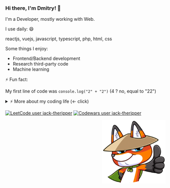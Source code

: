 ### Hi there, I'm Dmitry! 👋

I'm a Developer, mostly working with Web.

I use daily: 😄

reactjs, vuejs, javascript, typescript, php, html, css

Some things I enjoy:

- Frontend/Backend development
- Research third-party code
- Machine learning

⚡ Fun fact:

My first line of code was `console.log("2" + "2")` (4 ? no, equal to "22")

<details>
<summary>⚡️ More about my coding life (<- click)</summary>

<br />

![Top Langs](https://github-readme-stats.vercel.app/api/top-langs/?username=jack-theripper&layout=compact)

![Dmitry Arhitector's github stats](https://github-readme-stats.vercel.app/api?username=jack-theripper&count_private=true&show_icons=true)

</details>

[![LeetCode user jack-theripper](https://img.shields.io/badge/dynamic/json?style=flat-square&labelColor=black&color=%23ffa116&label=Solved&query=solvedOverTotal&url=https%3A%2F%2Fleetcode-badge.vercel.app%2Fapi%2Fusers%2Fjack-theripper&logo=leetcode&logoColor=yellow)](https://leetcode.com/jack-theripper/) [![Codewars user jack-theripper](https://www.codewars.com/users/jack-theripper/badges/micro)](https://www.codewars.com/users/jack-theripper/)


<img align="right" src="https://github.com/jack-theripper/jack-theripper/raw/main/assets/thumbs-up.png" width="200" alt="thumbs-up" />
